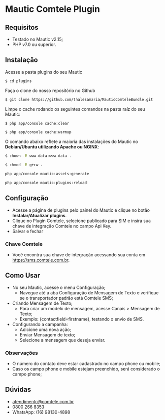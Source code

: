 # Mautic Comtele Plugin

## Requisitos

- Testado no Mautic v2.15;
- PHP v7.0 ou superior.

## Instalação

Acesse a pasta plugins do seu Mautic
```sh
$ cd plugins
```

Faça o clone do nosso repositório no Github
```sh
$ git clone https://github.com/thalesamaria/MauticComteleBundle.git
```

Limpe o cache rodando os seguintes comandos na pasta raíz do seu Mautic:
```sh
$ php app/console cache:clear
```
```sh
$ php app/console cache:warmup
```
O comando abaixo reflete a maioria das instalações do Mautic no **Debian/Ubuntu utilizando Apache ou NGINX**:
```sh
$ chown -R www-data:www-data .
```
```sh
$ chmod -R g+rw .
```
```sh
php app/console mautic:assets:generate
```
```sh
php app/console mautic:plugins:reload
```
## Configuração
- Acesse a página de plugins pelo painel do Mautic e clique no botão **Instalar/Atualizar plugins**.
- Clique no Plugin Comtele, selecione publicado para SIM e insira sua chave de integração Comtele no campo Api Key.
- Salvar e fechar

### Chave Comtele
- Você encontra sua chave de integração acessando sua conta em https://sms.comtele.com.br.

## Como Usar
- No seu Mautic, acesse o menu Configuração;
  + Navegue até a aba Configuração de Mensagem de Texto e verifique se o transportador padrão está Comtele SMS;
- Criando Mensagem de Texto;
  + Para criar um modelo de mensagem, acesse Canais > Mensagem de Texto;
  + Exemplo: {contactfield=firstname}, testando o envio de SMS.
- Configurando a campanha:
  + Adicione uma nova ação;
  + Enviar Mensagem de texto;
  + Selecione a mensagem que deseja enviar.
  
### Observações
- O número do contato deve estar cadastrado no campo phone ou mobile;
- Caso os campo phone e mobile estejam preenchido, será considerado o campo phone;

## Dúvidas
- atendimento@comtele.com.br
- 0800 266 8353
- WhatsApp: (16) 98130-4898
